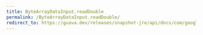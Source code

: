 ```yaml
---
title: ByteArrayDataInput.readDouble
permalink: /ByteArrayDataInput.readDouble/
redirect_to: https://guava.dev/releases/snapshot-jre/api/docs/com/google/common/io/ByteArrayDataInput.html#readDouble--
---
```

